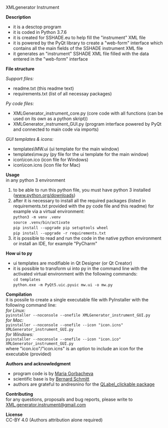 XMLgenerator Instrument


**Description**  
* it is a desctop program 
* it is coded in Python 3.7.6
* it is created for SSHADE.eu to help fill the "instrument" XML file
* it is powered by the PyQt library to create a "web-form" interface which contains all the main fields of the SSHADE instrument XML file
* it generates an "instrument" SSHADE XML file filled with the data entered in the "web-form" interface


**File structure**  

_Support files:_  
* readme.txt (this readme text)  
* requirements.txt (list of all necessay packages)  

_Py code files:_  
* XMLGenerator_instrument_core.py (core code with all functions (can be used on its own as a python skript))  
* XMLGenerator_instrument_GUI.py (program interface powered by PyQt and connected to main code via imports)  

_GUI templates & icons:_  
* templates\MW.ui (ui template for the main window)  
* templates\mw.py (py file for the ui template for the main window)  
* icon\icon.ico (icon file for Windows)  
* icon\icon.icns (icon file for Mac)  


**Usage**  
in any python 3 environment
1. to be able to run this python file, you must have python 3 installed (www.python.org/downloads)
2. after it is necessary to install all the required packages (listed in requirements.txt provided with the py code file and this readme) for example via a virtual environment:    
`python3 -m venv .venv`  
`source .venv/bin/activate`  
`pip install --upgrade pip setuptools wheel`  
`pip install --upgrade -r requirements.txt`    
3. it is possible to read and run the code in the native python environment or install an IDE, for example "PyCharm"


**How ui to py**  
* ui templates are modifiable in Qt Designer (or Qt Creator)
* it is possible to transform ui into py in the command line with the activated virtual environment with the following commands:  
`cd templates`  
`python.exe -m PyQt5.uic.pyuic mw.ui -o mw.py`  


**Compilation**  
it is possile to create a single executable file with PyInstaller with the following command line:  
_for Linux:_  
`pyinstaller --noconsole --onefile XMLGenerator_instrument_GUI.py`  
_for Mac:_  
`pyinstaller --noconsole --onefile --icon "icon.icns" XMLGenerator_instrument_GUI.py`  
_for Windows:_  
`pyinstaller --noconsole --onefile --icon "icon.ico" XMLGenerator_instrument_GUI.py`  
where "icon.ico"/"icon.icns" is an option to include an icon for the executable (provided)


**Authors and acknowledgment**  
* program code is by [Maria Gorbacheva](flex.studia.dev@gmail.com)
* scientific base is by [Bernard Schmitt](bernard.schmitt@univ-grenoble-alpes.fr)
* authors are grateful to andresnino for the [QLabel_clickable package](https://github.com/andresnino/PyQt5/tree/master/QLabel_clickable)
	
  
**Contributing**  
for any questions, proposals and bug reports, please write to [XML.generator.instrument@gmail.com](XML.generator.instrument@gmail.com)


**License**  
CC-BY 4.0 (Authors attribution alone required)
